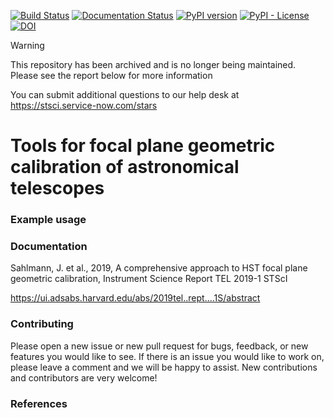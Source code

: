 [![Build Status](https://travis-ci.org/spacetelescope/focalplane.svg?branch=master)](https://travis-ci.org/spacetelescope/focalplane)
[![Documentation Status](https://readthedocs.org/projects/focalplane/badge/?version=latest)](https://focalplane.readthedocs.io/en/latest/?badge=latest)
[![PyPI version](https://badge.fury.io/py/focalplane.svg)](https://badge.fury.io/py/focalplane)
[![PyPI - License](https://img.shields.io/pypi/l/Django.svg)](https://github.com/spacetelescope/focalplane/blob/master/LICENSE.md)
[![DOI](https://zenodo.org/badge/208096894.svg)](https://zenodo.org/badge/latestdoi/208096894)

> [!WARNING]
> This repository has been archived and is no longer being maintained.
> Please see the report below for more information
>
> You can submit additional questions to our help desk at https://stsci.service-now.com/stars

# Tools for focal plane geometric calibration of astronomical telescopes



### Example usage

### Documentation


Sahlmann, J. et al., 2019, A comprehensive approach to HST focal plane geometric calibration, Instrument Science Report TEL 2019-1 STScI 

https://ui.adsabs.harvard.edu/abs/2019tel..rept....1S/abstract

### Contributing
Please open a new issue or new pull request for bugs, feedback, or new features you would like to see. If there is an issue you would like to work on, please leave a comment and we will be happy to assist. New contributions and contributors are very welcome!   
 

### References



